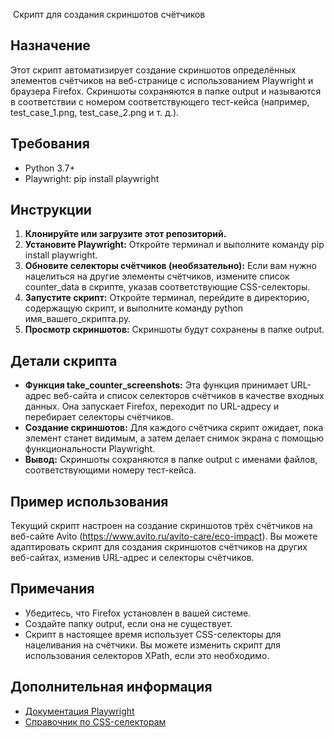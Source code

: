 

​	Скрипт для создания скриншотов счётчиков

## Назначение

Этот скрипт автоматизирует создание скриншотов определённых элементов счётчиков на веб-странице с использованием Playwright и браузера Firefox. Скриншоты сохраняются в папке output и называются в соответствии с номером соответствующего тест-кейса (например, test_case_1.png, test_case_2.png и т. д.).

## Требования

- Python 3.7+
- Playwright: pip install playwright

## Инструкции

1. **Клонируйте или загрузите этот репозиторий.**
2. **Установите Playwright:** Откройте терминал и выполните команду pip install playwright.
3. **Обновите селекторы счётчиков (необязательно):** Если вам нужно нацелиться на другие элементы счётчиков, измените список counter_data в скрипте, указав соответствующие CSS-селекторы.
4. **Запустите скрипт:** Откройте терминал, перейдите в директорию, содержащую скрипт, и выполните команду python имя_вашего_скрипта.py.
5. **Просмотр скриншотов:** Скриншоты будут сохранены в папке output.

## Детали скрипта

- **Функция take_counter_screenshots:** Эта функция принимает URL-адрес веб-сайта и список селекторов счётчиков в качестве входных данных. Она запускает Firefox, переходит по URL-адресу и перебирает селекторы счётчиков.
- **Создание скриншотов:** Для каждого счётчика скрипт ожидает, пока элемент станет видимым, а затем делает снимок экрана с помощью функциональности Playwright.
- **Вывод:** Скриншоты сохраняются в папке output с именами файлов, соответствующими номеру тест-кейса.

## Пример использования

Текущий скрипт настроен на создание скриншотов трёх счётчиков на веб-сайте Avito (https://www.avito.ru/avito-care/eco-impact). Вы можете адаптировать скрипт для создания скриншотов счётчиков на других веб-сайтах, изменив URL-адрес и селекторы счётчиков.

## Примечания

- Убедитесь, что Firefox установлен в вашей системе.
- Создайте папку output, если она не существует.
- Скрипт в настоящее время использует CSS-селекторы для нацеливания на счётчики. Вы можете изменить скрипт для использования селекторов XPath, если это необходимо.

## Дополнительная информация

- [Документация Playwright](https://playwright.dev/docs/intro)
- [Справочник по CSS-селекторам](https://developer.mozilla.org/en-US/docs/Web/CSS/CSS_Selectors)